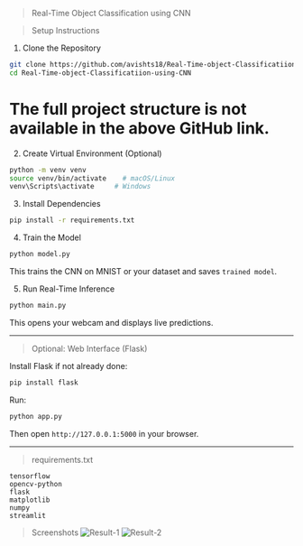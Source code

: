 > Real-Time Object Classification using CNN

> Setup Instructions

 1. Clone the Repository

```bash
git clone https://github.com/avishts18/Real-Time-object-Classificatiion-using-CNN.git
cd Real-Time-object-Classificatiion-using-CNN
```
# The full project structure is not available in the above GitHub link.

 2. Create Virtual Environment (Optional)

```bash
python -m venv venv
source venv/bin/activate    # macOS/Linux
venv\Scripts\activate     # Windows
```

 3. Install Dependencies

```bash
pip install -r requirements.txt
```

4. Train the Model

```bash
python model.py
```

This trains the CNN on MNIST or your dataset and saves `trained model`.

5. Run Real-Time Inference

```bash
python main.py
```

This opens your webcam and displays live predictions.

---

> Optional: Web Interface (Flask)

Install Flask if not already done:

```bash
pip install flask
```

Run:

```bash
python app.py
```

Then open `http://127.0.0.1:5000` in your browser.

---



> requirements.txt 

```
tensorflow
opencv-python
flask
matplotlib
numpy
streamlit
```
> Screenshots
![Result-1](https://github.com/user-attachments/assets/e9d7141d-fb2b-44cf-a21d-49091c259a84)
![Result-2](https://github.com/user-attachments/assets/0b94be34-bc7d-4b7f-85f2-a8d0c83fb869)
